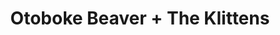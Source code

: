 ---
layout: post
category: concert
title: Otoboke Beaver + The Klittens
artists: 
- Otoboke Beaver
- The Klittens
place: 
- Trabendo
country: France
city: Paris
---